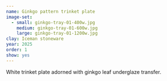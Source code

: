 ```yaml
---
name: Ginkgo pattern trinket plate
image-set:
  - small: ginkgo-tray-01-400w.jpg
    medium: ginkgo-tray-01-600w.jpg
    large: ginkgo-tray-01-1200w.jpg
clay: Iceman stoneware
year: 2025
order: 1
show: yes
---
```


White trinket plate adorned with ginkgo leaf underglaze transfer.